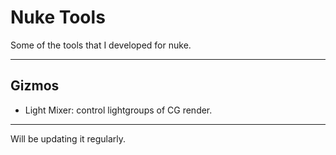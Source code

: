 # Nuke Tools

Some of the tools that I developed for nuke.

***

## Gizmos

- Light Mixer: control lightgroups of CG render.

***
Will be updating it regularly.
